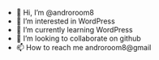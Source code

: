 - 👋 Hi, I’m @androroom8
- 👀 I’m interested in WordPress
- 🌱 I’m currently learning WordPress
- 💞️ I’m looking to collaborate on github
- 📫 How to reach me androroom8@gmail

<!---
androroom8/androroom8 is a ✨ special ✨ repository because its `README.md` (this file) appears on your GitHub profile.
You can click the Preview link to take a look at your changes.
--->
